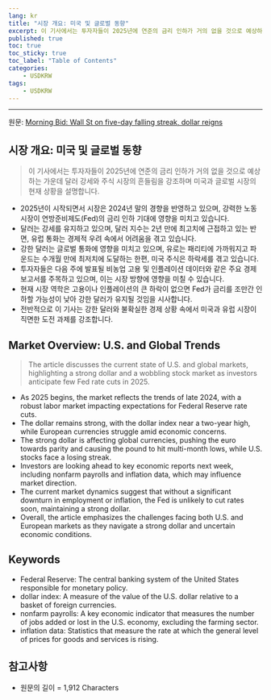 ```yaml
---
lang: kr
title: "시장 개요: 미국 및 글로벌 동향"
excerpt: 이 기사에서는 투자자들이 2025년에 연준의 금리 인하가 거의 없을 것으로 예상하는 가운데 달러 강세와 주식 시장의 흔들림을 강조하며 미국과 글로벌 시장의 현재 상황을 설명합니다.
published: true
toc: true
toc_sticky: true
toc_label: "Table of Contents"
categories:
    - USDKRW
tags:
    - USDKRW
---
```


---

  원문: [Morning Bid: Wall St on five-day falling streak, dollar reigns](https://www.investing.com/news/economy-news/morning-bid-wall-st-on-fiveday-falling-streak-dollar-reigns-3795130)

## 시장 개요: 미국 및 글로벌 동향

> 이 기사에서는 투자자들이 2025년에 연준의 금리 인하가 거의 없을 것으로 예상하는 가운데 달러 강세와 주식 시장의 흔들림을 강조하며 미국과 글로벌 시장의 현재 상황을 설명합니다.


- 2025년이 시작되면서 시장은 2024년 말의 경향을 반영하고 있으며, 강력한 노동 시장이 연방준비제도(Fed)의 금리 인하 기대에 영향을 미치고 있습니다.
- 달러는 강세를 유지하고 있으며, 달러 지수는 2년 만에 최고치에 근접하고 있는 반면, 유럽 통화는 경제적 우려 속에서 어려움을 겪고 있습니다.
- 강한 달러는 글로벌 통화에 영향을 미치고 있으며, 유로는 패리티에 가까워지고 파운드는 수개월 만에 최저치에 도달하는 한편, 미국 주식은 하락세를 겪고 있습니다.
- 투자자들은 다음 주에 발표될 비농업 고용 및 인플레이션 데이터와 같은 주요 경제 보고서를 주목하고 있으며, 이는 시장 방향에 영향을 미칠 수 있습니다.
- 현재 시장 역학은 고용이나 인플레이션의 큰 하락이 없으면 Fed가 금리를 조만간 인하할 가능성이 낮아 강한 달러가 유지될 것임을 시사합니다.
- 전반적으로 이 기사는 강한 달러와 불확실한 경제 상황 속에서 미국과 유럽 시장이 직면한 도전 과제를 강조합니다.

## Market Overview: U.S. and Global Trends

> The article discusses the current state of U.S. and global markets, highlighting a strong dollar and a wobbling stock market as investors anticipate few Fed rate cuts in 2025.


- As 2025 begins, the market reflects the trends of late 2024, with a robust labor market impacting expectations for Federal Reserve rate cuts.
- The dollar remains strong, with the dollar index near a two-year high, while European currencies struggle amid economic concerns.
- The strong dollar is affecting global currencies, pushing the euro towards parity and causing the pound to hit multi-month lows, while U.S. stocks face a losing streak.
- Investors are looking ahead to key economic reports next week, including nonfarm payrolls and inflation data, which may influence market direction.
- The current market dynamics suggest that without a significant downturn in employment or inflation, the Fed is unlikely to cut rates soon, maintaining a strong dollar.
- Overall, the article emphasizes the challenges facing both U.S. and European markets as they navigate a strong dollar and uncertain economic conditions.

## Keywords

- Federal Reserve: The central banking system of the United States responsible for monetary policy.
- dollar index: A measure of the value of the U.S. dollar relative to a basket of foreign currencies.
- nonfarm payrolls: A key economic indicator that measures the number of jobs added or lost in the U.S. economy, excluding the farming sector.
- inflation data: Statistics that measure the rate at which the general level of prices for goods and services is rising.

## 참고사항

- 원문의 길이 = 1,912 Characters

